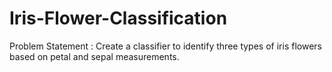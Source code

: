 # Iris-Flower-Classification
Problem Statement : Create a classifier to identify three types of iris flowers based on petal and sepal measurements.
